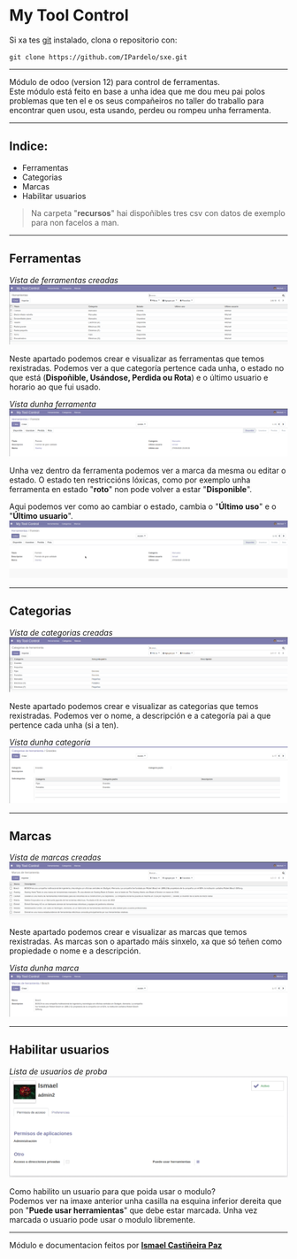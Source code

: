 # My Tool Control

 Si xa tes [git](https://git-scm.com/book/en/v2/Getting-Started-Installing-Git) instalado, clona o repositorio con:

 ```
git clone https://github.com/IPardelo/sxe.git
 ```

 *****

 Módulo de odoo (version 12) para control de ferramentas.  
 Este módulo está feito en base a unha idea que me dou meu pai polos problemas que ten el e os seus compañeiros no taller do traballo para encontrar quen usou, esta usando, perdeu ou rompeu unha ferramenta.

 *****

## Indice:
 * Ferramentas
 * Categorias
 * Marcas
 * Habilitar usuarios

> Na carpeta "**recursos**" hai dispoñibles tres csv con datos de exemplo para non facelos a man.

*****

## **Ferramentas**

*Vista de ferramentas creadas*
![Ferramentas](recursos/img/herramientas.png)

Neste apartado podemos crear e visualizar as ferramentas que temos rexistradas. Podemos ver a que categoría pertence cada unha, o estado no que está (**Dispoñible, Usándose, Perdida ou Rota**) e o último usuario e horario ao que fui usado.

*Vista dunha ferramenta*
![Ver ferramenta](recursos/img/vistaFerramenta.png)

Unha vez dentro da ferramenta podemos ver a marca da mesma ou editar o estado. O estado ten restriccións lóxicas, como por exemplo unha ferramenta en estado "**roto**" non pode volver a estar "**Disponible**".

Aqui podemos ver como ao cambiar o estado, cambia o "**Último uso**" e o "**Último usuario**".
![Cambio de estado](recursos/img/usoferramenta.gif)

*****

## **Categorias**

*Vista de categorias creadas*
![Categorias](recursos/img/categorias.png)

Neste apartado podemos crear e visualizar as categorias que temos rexistradas. 
Podemos ver o nome, a descripción e a categoría pai a que pertence cada unha (si a ten).

*Vista dunha categoría*
![Categorias](recursos/img/vistacategorias.png)

*****

## **Marcas**

*Vista de marcas creadas*
![Marcas](recursos/img/marcas.png)

Neste apartado podemos crear e visualizar as marcas que temos rexistradas.  As marcas son o apartado máis sinxelo, xa que só teñen como propiedade o nome e a descripción.

*Vista dunha marca*
![Marcas](recursos/img/vistamarcas.png)

*****

## **Habilitar usuarios**

*Lista de usuarios de proba*
![Usuarios](recursos/img/usuarios.gif)

Como habilito un usuario para que poida usar o modulo?  
Podemos ver na imaxe anterior unha casilla na esquina inferior dereita que pon "**Puede usar herramientas**" que debe estar marcada. Unha vez marcada o usuario pode usar o modulo libremente.


*****

Módulo e documentacion feitos por [**Ismael Castiñeira Paz**](https://osmeusproxectos.es)